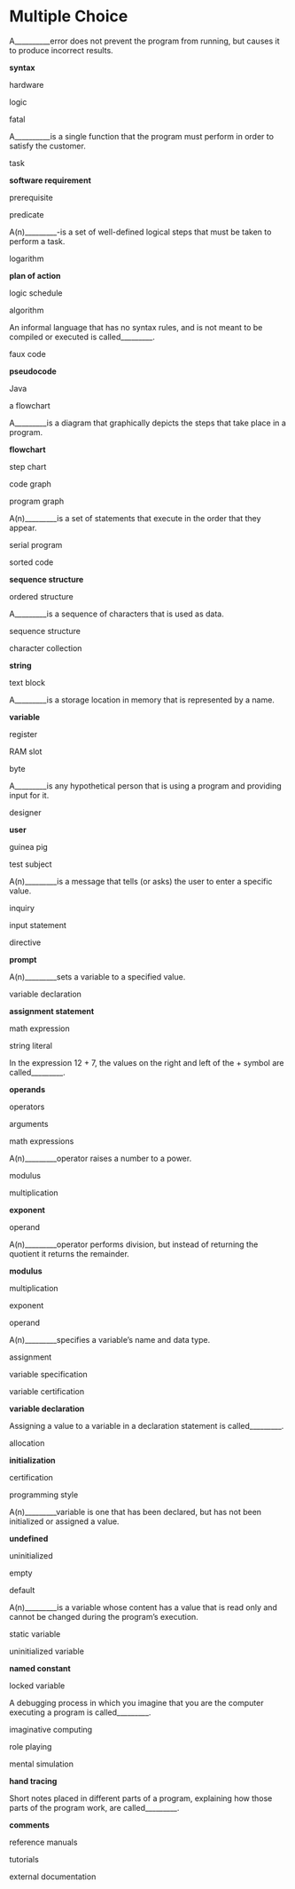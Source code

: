 
# Multiple Choice
A__________error does not prevent the program from running, but causes it to produce incorrect results.

**syntax**

hardware

logic

fatal

A__________is a single function that the program must perform in order to satisfy the customer.

task

**software requirement**

prerequisite

predicate

A(n)_________-is a set of well-defined logical steps that must be taken to perform a task.

logarithm

**plan of action**

logic schedule

algorithm

An informal language that has no syntax rules, and is not meant to be compiled or executed is called_________.

faux code

**pseudocode**

Java

a flowchart

A_________is a diagram that graphically depicts the steps that take place in a program.

**flowchart**

step chart

code graph

program graph

A(n)_________is a set of statements that execute in the order that they appear.

serial program

sorted code

**sequence structure**

ordered structure

A_________is a sequence of characters that is used as data.

sequence structure

character collection

**string**

text block

A_________is a storage location in memory that is represented by a name.

**variable**

register

RAM slot

byte

A_________is any hypothetical person that is using a program and providing input for it.

designer

**user**

guinea pig

test subject

A(n)_________is a message that tells (or asks) the user to enter a specific value.

inquiry

input statement

directive

**prompt**

A(n)_________sets a variable to a specified value.

variable declaration

**assignment statement**

math expression

string literal

In the expression 12 + 7, the values on the right and left of the 
+
 symbol are called_________.

**operands**

operators

arguments

math expressions

A(n)_________operator raises a number to a power.

modulus

multiplication

**exponent**

operand

A(n)_________operator performs division, but instead of returning the quotient it returns the remainder.

**modulus**

multiplication

exponent

operand

A(n)_________specifies a variable’s name and data type.

assignment

variable specification

variable certification

**variable declaration**

Assigning a value to a variable in a declaration statement is called_________.

allocation

**initialization**

certification

programming style

A(n)_________variable is one that has been declared, but has not been initialized or assigned a value.

**undefined**

uninitialized

empty

default

A(n)_________is a variable whose content has a value that is read only and cannot be changed during the program’s execution.

static variable

uninitialized variable

**named constant**

locked variable

A debugging process in which you imagine that you are the computer executing a program is called_________.

imaginative computing

role playing

mental simulation

**hand tracing**

Short notes placed in different parts of a program, explaining how those parts of the program work, are called_________.

**comments**

reference manuals

tutorials

external documentation
